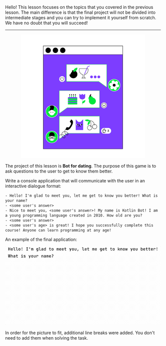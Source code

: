 Hello! This lesson focuses on the topics that you covered in the previous lesson. 
The main difference is that the final project will not be divided into intermediate stages 
and you can try to implement it yourself from scratch. 
We have no doubt that you will succeed!

----

<p align="center">
    <img src="../../../utils/src/main/resources/images/part1/BotForDating/game.png" alt="Bot for dating" width="400"/>
</p>

The project of this lesson is **Bot for dating**.
The purpose of this game is to ask questions to the user to get to know them better.

Write a console application 
that will communicate with the user in an interactive dialogue format:

```text
- Hello! I'm glad to meet you, let me get to know you better! What is your name?
- <some user's answer>
- Nice to meet you, <some user's answer>! My name is Kotlin Bot! I am a young programming language created in 2010. How old are you?
- <some user's answer>
- <some user's age> is great! I hope you successfully complete this course! Anyone can learn programming at any age!
```

An example of the final application:

![Bot for dating example](../../../utils/src/main/resources/images/part1/BotForDating/game.gif "Bot for dating example")

In order for the picture to fit, additional line breaks were added. 
You don't need to add them when solving the task.
